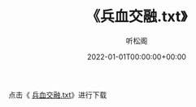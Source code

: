 ﻿---
title:  《兵血交融.txt》
date:   2022-01-01T00:00:00+00:00
author: 听松阁
layout: post
permalink: /兵血交融/
categories: 小说
tags: [小说]
---

点击《 [兵血交融.txt](http://img.660000.xyz/bookstukust/book/bntxt/10/兵血交融.txt)》进行下载